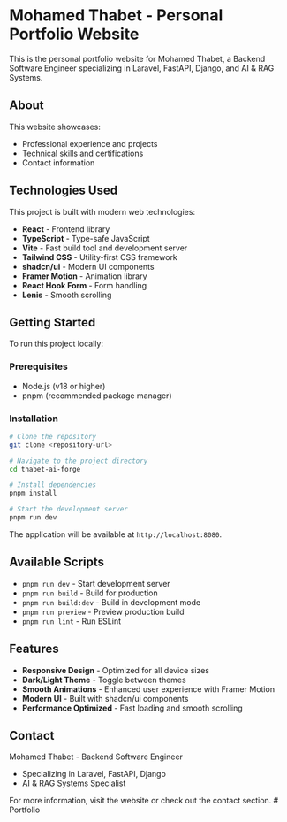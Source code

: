 # Mohamed Thabet - Personal Portfolio Website

This is the personal portfolio website for Mohamed Thabet, a Backend Software Engineer specializing in Laravel, FastAPI, Django, and AI & RAG Systems.

## About

This website showcases:

- Professional experience and projects
- Technical skills and certifications
- Contact information

## Technologies Used

This project is built with modern web technologies:

- **React** - Frontend library
- **TypeScript** - Type-safe JavaScript
- **Vite** - Fast build tool and development server
- **Tailwind CSS** - Utility-first CSS framework
- **shadcn/ui** - Modern UI components
- **Framer Motion** - Animation library
- **React Hook Form** - Form handling
- **Lenis** - Smooth scrolling

## Getting Started

To run this project locally:

### Prerequisites

- Node.js (v18 or higher)
- pnpm (recommended package manager)

### Installation

```bash
# Clone the repository
git clone <repository-url>

# Navigate to the project directory
cd thabet-ai-forge

# Install dependencies
pnpm install

# Start the development server
pnpm run dev
```

The application will be available at `http://localhost:8080`.

## Available Scripts

- `pnpm run dev` - Start development server
- `pnpm run build` - Build for production
- `pnpm run build:dev` - Build in development mode
- `pnpm run preview` - Preview production build
- `pnpm run lint` - Run ESLint

## Features

- **Responsive Design** - Optimized for all device sizes
- **Dark/Light Theme** - Toggle between themes
- **Smooth Animations** - Enhanced user experience with Framer Motion
- **Modern UI** - Built with shadcn/ui components
- **Performance Optimized** - Fast loading and smooth scrolling

## Contact

Mohamed Thabet - Backend Software Engineer

- Specializing in Laravel, FastAPI, Django
- AI & RAG Systems Specialist

For more information, visit the website or check out the contact section.
#   P o r t f o l i o  
 